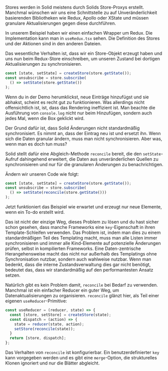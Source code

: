 Stores werden in Solid meistens durch Solids Store-Proxys erstellt. Manchmal wünschen wir uns eine Schnittstelle zu auf Unveränderlichkeit basierenden Bibliotheken wie Redux, Apollo oder XState und müssen granulare Aktualisierungen gegen diese durchführen.

In unserem Beispiel haben wir einen einfachen Wrapper um Redux. Die Implementation kann man in `useRedux.tsx` sehen. Die Definition des Stores und der Aktionen sind in den anderen Dateien.

Das wesentliche Verhalten ist, dass wir ein Store-Objekt erzeugt haben und uns nun beim Redux-Store einschreiben, um unseren Zustand bei dortigen Aktualisierungen zu synchronisieren.

```js
const [state, setState] = createStore(store.getState());
const unsubscribe = store.subscribe(
  () => setState(store.getState())
);
```
Wenn du in der Demo herumklickst, neue Einträge hinzufügst und sie abhakst, scheint es recht gut zu funktionieren. Was allerdings nicht offensichtlich ist, ist, dass das Rendering ineffizient ist. Man beachte die Ausführung von `console.log` nicht nur beim Hinzufügen, sondern auch jedes Mal, wenn die Box geklickt wird.

Der Grund dafür ist, dass Solid Änderungen nicht standardmäßig synchronisiert. Es nimmt an, dass der Eintrag neu ist und ersetzt ihn. Wenn sich die Daten granular ändern, muss man nicht synchronisieren. Aber was, wenn man es doch tun muss?

Solid stellt dafür eine Abgleich-Methode `reconcile` bereit, die den `setState`-Aufruf dahingehend erweitert, die Daten aus unveränderlichen Quellen zu synchronisieren und nur für die granularen Änderungen zu benachrichtigen.

Ändern wir unseren Code wie folgt:
```js
const [state, setState] = createStore(store.getState());
const unsubscribe = store.subscribe(
  () => setState(reconcile(store.getState()))
);
```
Jetzt funktioniert das Beispiel wie erwartet und erzeugt nur neue Elemente, wenn ein To-do erstellt wird.

Das ist nicht der einzige Weg, dieses Problem zu lösen und du hast sicher schon gesehen, dass manche Frameworks eine `key`-Eigenschaft in ihren Template-Schleifen verwenden. Das Problem ist, indem man dies zu einem standardmäßigen Teil des Templating macht, muss man alle Listen immer synchronisieren und immer alle Kind-Elemente auf potenzielle Änderungen prüfen, selbst in kompilierten Frameworks. Eine Daten-zentrische Herangehensweise macht das nicht nur außerhalb des Templatings ohne Synchronisation nutzbar, sondern auch wahlweise nutzbar. Wenn man bedenkt, dass die interne Zustandsverwaltung dies gar nicht benötigt, bedeutet das, dass wir standardmäßig auf den performantesten Ansatz setzen.

Natürlich gibt es kein Problem damit, `reconcile` bei Bedarf zu verwenden. Manchmal ist ein einfacher Reducer ein guter Weg, um Datenaktualisierungen zu organisieren. `reconcile` glänzt hier, als Teil einer eigenen `useReducer`-Primitive:

```js
const useReducer = (reducer, state) => {
  const [store, setStore] = createStore(state);
  const dispatch = (action) => {
    state = reducer(state, action);
    setStore(reconcile(state));
  }
  return [store, dispatch];
};
```

Das Verhalten von `reconcile` ist konfigurierbar. Ein benutzerdefinierter `key` kann vorgegeben werden und es gibt eine `merge`-Option, die strukturelles Klonen ignoriert und nur die Blätter abgleicht.
